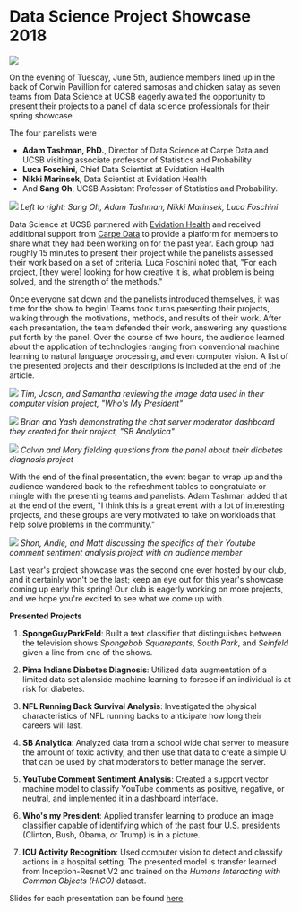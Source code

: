 # Data Science Project Showcase 2018
![](https://lh3.googleusercontent.com/1Q6dbCUaSU5AwpTC__tvacsoYzSxAmu_osh6zKqQGl4iR6NNqhim4Rg2X8aQmnI1Oteo_0jFNuSQgzUWOaVQllZpZgd018DuZk81bm_LS_qH0uPtpBvEhsfnTpQTvlIUclxr5REtY_JxfTs5zpEYOAeNBuS-MDU-C2aZhgnryaRgwuZPEDx2M4Ld7xIlLDZ4UHTQ99ZtcabX5Pf33Id16tlRN_ud2pp7kllcgruCCm9qiuhI8aa-qLRXO2Z8t2qwr0mqroewXwfZ1RxzPc85SQjdn9NiyradDnx0MSuL2PLTMsJl1GNfnPmrJyd8NgkCUiwu_fBSVb1CZU1AS6Oeas5pCiHeDCTrKsFWnHgqZtSZRX4sVtOgzcbCwQdCUNnqwDpu_lh-qbDZXRfI4DqVuDm8iG3jr3AH53qePCvKPkVohUiMcMwSqkduHvFV8wQSLRL9YgnuzbMcAeAz2VuHjZnRX-pPCCpQw7rQs6gV0w9ICcW0bExAHCCT_Tb7YmbLIvdbHu1flgP5KToKa6pszwJTa0Hc-3FuUwo-4kpSytVBISHAkbjmR5pfqLYVPNcKxThtJpOzTkrHhZoi2aE9O669eMH7i9vwtfPxQBEzrwlxs0JcpPO9mkfjE8M8YFI=w2268-h1579-no)

On the evening of Tuesday, June 5th, audience members lined up in the back of Corwin Pavillion for catered samosas and chicken satay as seven teams from Data Science at UCSB eagerly awaited the opportunity to present their projects to a panel of data science professionals for their spring showcase.

The four panelists were
* **Adam Tashman, PhD.**, Director of Data Science at Carpe Data and UCSB visiting associate professor of Statistics and Probability
* **Luca Foschini**, Chief Data Scientist at Evidation Health
* **Nikki Marinsek**, Data Scientist at Evidation Health
* And **Sang Oh**, UCSB Assistant Professor of Statistics and Probability.

![](https://lh3.googleusercontent.com/Iz4SXrKegbBy4u1_EAcofomDuro49Jcct5tNUcnvW1BFEXoZ72h8MTVOniFGJzGQu_s-3HXc4Y0yHslKyayZO73PAchfqRz7K95yB_BjduRVN_JZPY1ArpHpshS3azamxO0EzjU47ro7AqskC_P_H5N5DnHd8i1ZflBXsCBHpFSoPfcdr4W9Ktmo1dkZAvO6F4k3gJsNGRgjdzQIDZ_5MlulwyZZpQOfXjnpnzZAp0Tgqu-qkEW98M6vk_-oG6_F4QNntmjOChny2LAlSNv1-9BLbRuuiYN5QFRoi-PQg_1oGmhV9msHIBI_89mlTiE_dnqexi5-ug7BgwwxCrgW5AJzKZ-5HqBF24JR85dChXc6wX4OUMWv2td72kCVVKV77BBjbJPWlnscYY9eB7kHgcMONKcEc96XuqOD9STXPHKuig7WFwWt7e1U9WVxzV1xmRg8P8Ubv02sjCt5DUe5e0cuVp6B53gCw1pEjDioJJGmZ87ZJKQNstOO5ppxULyFmX6Y-Qc9t_9zlnshgWdETCZz6iFOrgKzM8eMz7DJkGFBGuQ-6SUVFOYCj4W794qKekAmgZLhnuHvZcLkPIuJYy1TefZaGfjMeonAowQaY3qriGx9NM8G5QjXWDMEEWE=w2736-h1138-no)
*Left to right: Sang Oh, Adam Tashman, Nikki Marinsek, Luca Foschini*

Data Science at UCSB partnered with [Evidation Health](https://evidation.com/) and received additional support from [Carpe Data](https://carpe.io/) to provide a platform for members to share what they had been working on for the past year. Each group had roughly 15 minutes to present their project while the panelists assessed their work based on a set of criteria. Luca Foschini noted that, "For each project, [they were] looking for how creative it is, what problem is being solved, and the strength of the methods."

Once everyone sat down and the panelists introduced themselves, it was time for the show to begin! Teams took turns presenting their projects, walking through the motivations, methods, and results of their work. After each presentation, the team defended their work, answering any questions put forth by the panel. Over the course of two hours, the audience learned about the application of technologies ranging from conventional machine learning to natural language processing, and even computer vision. A list of the presented projects and their descriptions is included at the end of the article.

![](https://lh3.googleusercontent.com/tQVtQOCVkvk1xeFfTHEVtuaUouEl1lFbANn9KfpXYRtF65jsxN5neXZSTNwhxdgkNvvjeAT7wAafj1hMfyrbSmWDtQpmWLiH4i0LoOrlKUchZyUEdzpZxnyDppP-KimYWWciA6VEn8SgB2pP90gtMXQa99x4p3o2Bz3m3cH9scZskUAYM-ndwjsBgZNHfn4qigUZ5Rj05Lpe1gqOaEO-9kEZr2yBAPsEMPSwulCAz1Yz_aJjYTtTj-TAQQ8JTijBgdCLz_EdAI1PGZEr3Ym1dpE0yTNXsSe4iWD7QPJlHpRuHUf_MEZlivKyCKPGKY5HSawjNlVOm8BxAuTTLoC8Rs7QSUJ0F3gpzTqTmP6Tl8ydQ3lem-8aUGqb2g93srL93rbUH9T5w2eJ9QWlkPhSEfHRW0t7smaDdNs-9EKK5MGZBOO1oFol5gXnL69JG8Ye_vbhXv_j-MFgO0VCv_oSy8akGfCGDUHT6prOAz-8_8wh_G-CFhkn1Y4uUSl69egBDvo3_cdD4W2k_AT-1X1_yba3L8f9vvizNRD9LJV8aVDBJsD3HNTA_aNYbYB-QrzdqMd6DE-qTzGeyHk87NAEyf_K_BQ6qPOZjnmGW4lDbSd9cYDpdjpsmmDX5Z1u-lc=w2666-h1824-no)
*Tim, Jason, and Samantha reviewing the image data used in their computer vision project, "Who's My President"*

![](https://lh3.googleusercontent.com/uYLJa9qzbuC-fZ6eJQTEX1Sh2C1mVswTKFHTtMj2nqv4fnXmZTkXdICSqtCoSMJz91kmsD2DfBC3zIs7DO-HFVrgINlUc2MyDock9vvQFj5X52CFTGjGrYBQIWeK_y_PYUjJsBylmUDdeF_oUmwmpa7o_bLWAVcIxRuvK0Xhpp85uI-GrbxzgaERcupp2aYxJGswabyNqoAox8slFxO0n3j5GOQFRpIB6nEHcqJ8pheUli8oNvjVryLRhOM1B5EN4NlXuVk3qtDNwb_xUNxN63eKXmpNEVOOLVeexHkgQQtjk7IZc-E00nx4NiKKx9laIWn1MQafmF_EA6YwXac2xft3QXeiw1KTMI2d23FHygNl8mSP-RlFse4jHWxSMzhh2KuA8XahPIGEnTyfMRSVcJZezXHd2WkDtbiPDIbpUwSSMYwbW2EMRK_KF5DCHhhOuFlB86VkD07L2f8Dnt0e0iK15aAsVe7ITxw2xHN8lao73lr-rMaoOZioakLb3T-aCcRkshthGP1egAsG7qNrPc7zpcIHPSXJkvrDz_XrRmrRVq6RfN650EzQw5pBcM7758xZe7z5rmbpbXQXYQpHYI8_V4KaKYifv-88KAoWRJDMNskDu8pmz268LEcVx20=w2230-h1415-no)
*Brian and Yash demonstrating the chat server moderator dashboard they created for their project, "SB Analytica"*

![](https://lh3.googleusercontent.com/xwR4I_Zxdej1UGw2Xb2OjZTDh3Y7_rNv7Y0Qe0MEKhrRiGQVKoQ-lhO_83TF0_Nqm2jBIMps_5lRvQ8--ZUncIlX_Mm55HAEt-9wah3q3XmM9mZR_q5PlOExmB7tx3isZ6S1c8fY5D3scJAkQ6skECCYft1invDggWvC-U_zAJqR4XRPckzte9iZlFRyZB8DmJeSN3_WhTTxCHSaKu8ur1Ag6PgZeiwczlve4i4AC_tP0l2IammY-A8AtRRWlu6o-FyzteiQBzdlmswKFNC6o-aeuQ1YOGN9GtjTauoIweWkLJ3MHju1yE_tTQJw7R-MhqKw1MAmDN1Pr6mkpd58UvzryO5si3nKmA8DsDE-CkSbXrj1PfwXKNfZtFoz5INbN8mux-neVqnRw9KZXjtUzrLH6Jvlu4Dj_XEIKiaje4tncVTgVpctPVBvVrWkdJ8wZyEEILI9ndrNekz4r4Go_M0r2irxMXRkXg1rTpsWE2IJbMXAbvIb5IyzZ7h5LxQ3KWu4KhgYYsvtRWCCPlzkFDO8nSmLyJbNr2oQZOEilWJANfoWs02UsGP-bHzX7Ac6PQw_TqkOI4UrRH2989teovVoz9T8AoCkogXt2e6kzviJFsAtiu3XRZS6l-H-VM0=w2736-h1601-no)
*Calvin and Mary fielding questions from the panel about their diabetes diagnosis project*

With the end of the final presentation, the event began to wrap up and the audience wandered back to the refreshment tables to congratulate or mingle with the presenting teams and panelists. Adam Tashman added that at the end of the event, "I think this is a great event with a lot of interesting projects, and these groups are very motivated to take on workloads that help solve problems in the community."

![](https://lh3.googleusercontent.com/m5coI7IFUwTWifMBngk-kXsE8zIpzLYGJu_jUHNW3sD5ScCzcoi5_yj0xbV_6vcnOjS3h27CX92a37Y3xd-yyd9Hu-VLqIcpofAJl_ySm62Sgn9nVWZ5ueJjtSCXn1f7VL3nedT8FZz-Yciw6nnluRzXn3Ro7fhsJ_7QxDdJBkch2bh-Qe5QgR9SkSu2kgbKQ7IHO_F2CT0vQtL8IWpu4iV_S1Kqk0e9krnqf3LkmXvbadpIsN9-XLS-D1uj1pcw-b-nqj1fEmOBNN2UyvUOjmld0L1AE-IWqJB4RIn9o7UJGTunx6nsbRkvR4ZZQuT3fY14kOegelvrSDhe0GsGZsVOW_LtRvJK7oCUOVO2LzEpNTzuEJEYx9Hzj8x5tvKz5uFN3-h0iCdRe9PujmKIJPQopP2JvhJXIMK5tHM15jo1uAr7oqh9KMOjDeoMOzH1gWg_r_m4CLUNoJrKk4uP2UzVvMngIIXmNcMhhey0fVXkcWoJqxwpfus7-a2w05Hhp1Uu4SbW8j63ajziwRHZ6tH37Ff69XkWwHrMRbNi1Rb3BpUMVM7RQzncDk4o8Lz9z0emnsC048dpYWjp-17OEOuXH2JCxowmAdT_1_H14N6cHtYJpYORoNmy_-f5zYs=w2492-h1406-no)
*Shon, Andie, and Matt discussing the specifics of their Youtube comment sentiment analysis project with an audience member*

Last year's project showcase was the second one ever hosted by our club, and it certainly won't be the last; keep an eye out for this year's showcase coming up early this spring! Our club is eagerly working on more projects, and we hope you're excited to see what we come up with.


**Presented Projects**
1. **SpongeGuyParkFeld**: Built a text classifier that distinguishes between the television shows *Spongebob Squarepants*, *South Park*, and *Seinfeld* given a line from one of the shows.

2. **Pima Indians Diabetes Diagnosis**: Utilized data augmentation of a limited data set alonside machine learning to foresee if an individual is at risk for diabetes.

3. **NFL Running Back Survival Analysis**: Investigated the physical characteristics of NFL running backs to anticipate how long their careers will last.

4. **SB Analytica**: Analyzed data from a school wide chat server to measure the amount of toxic activity, and then use that data to create a simple UI that can be used by chat moderators to better manage the server.

5. **YouTube Comment Sentiment Analysis**: Created a support vector machine model to classify YouTube comments as positive, negative, or neutral, and implemented it in a dashboard interface.

6. **Who's my President**: Applied transfer learning to produce an image classifier capable of identifying which of the past four U.S. presidents (Clinton, Bush, Obama, or Trump) is in a picture.

7. **ICU Activity Recognition**: Used computer vision to detect and classify actions in a hospital setting. The presented model is transfer learned from Inception-Resnet V2 and trained on the *Humans Interacting with Common Objects (HICO)* dataset.

Slides for each presentation can be found [here](https://tinyurl.com/project-showcase-s18).
